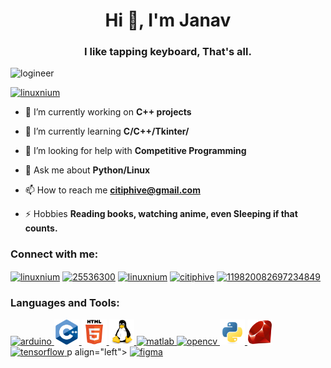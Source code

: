 <h1 align="center">Hi 👋, I'm Janav</h1>
<h3 align="center">I like tapping keyboard, That's all.</h3>

<p align="left"> <img src="https://komarev.com/ghpvc/?username=logineer&label=Profile%20views&color=0e75b6&style=flat" alt="logineer" /> </p>

<p align="left"> <a href="https://twitter.com/linuxnium" target="blank"><img src="https://img.shields.io/twitter/follow/linuxnium?logo=twitter&style=for-the-badge" alt="linuxnium" /></a> </p>

- 🔭 I’m currently working on **C++ projects**

- 🌱 I’m currently learning **C/C++/Tkinter/**

- 🤝 I’m looking for help with **Competitive Programming**

- 💬 Ask me about **Python/Linux**

- 📫 How to reach me **citiphive@gmail.com**

- ⚡ Hobbies **Reading books, watching anime, even Sleeping if that counts.**

<h3 align="left">Connect with me:</h3>
<p align="left">
<a href="https://twitter.com/linuxnium" target="blank"><img align="center" src="https://raw.githubusercontent.com/rahuldkjain/github-profile-readme-generator/master/src/images/icons/Social/twitter.svg" alt="linuxnium" height="30" width="40" /></a>
<a href="https://stackoverflow.com/users/25536300" target="blank"><img align="center" src="https://raw.githubusercontent.com/rahuldkjain/github-profile-readme-generator/master/src/images/icons/Social/stack-overflow.svg" alt="25536300" height="30" width="40" /></a>
<a href="https://www.youtube.com/c/linuxnium" target="blank"><img align="center" src="https://raw.githubusercontent.com/rahuldkjain/github-profile-readme-generator/master/src/images/icons/Social/youtube.svg" alt="linuxnium" height="30" width="40" /></a>
<a href="https://www.hackerrank.com/citiphive" target="blank"><img align="center" src="https://raw.githubusercontent.com/rahuldkjain/github-profile-readme-generator/master/src/images/icons/Social/hackerrank.svg" alt="citiphive" height="30" width="40" /></a>
<a href="https://discord.gg/119820082697234849" target="blank"><img align="center" src="https://raw.githubusercontent.com/rahuldkjain/github-profile-readme-generator/master/src/images/icons/Social/discord.svg" alt="119820082697234849" height="30" width="40" /></a>
</p>

<h3 align="left">Languages and Tools:</h3>
<p align="left"> <a href="https://www.arduino.cc/" target="_blank" rel="noreferrer"> <img src="https://cdn.worldvectorlogo.com/logos/arduino-1.svg" alt="arduino" width="40" height="40"/> </a> <a href="https://www.w3schools.com/cpp/" target="_blank" rel="noreferrer"> <img src="https://raw.githubusercontent.com/devicons/devicon/master/icons/cplusplus/cplusplus-original.svg" alt="cplusplus" width="40" height="40"/> </a> <a href="https://www.w3.org/html/" target="_blank" rel="noreferrer"> <img src="https://raw.githubusercontent.com/devicons/devicon/master/icons/html5/html5-original-wordmark.svg" alt="html5" width="40" height="40"/> </a> <a href="https://www.linux.org/" target="_blank" rel="noreferrer"> <img src="https://raw.githubusercontent.com/devicons/devicon/master/icons/linux/linux-original.svg" alt="linux" width="40" height="40"/> </a> <a href="https://www.mathworks.com/" target="_blank" rel="noreferrer"> <img src="https://upload.wikimedia.org/wikipedia/commons/2/21/Matlab_Logo.png" alt="matlab" width="40" height="40"/> </a> <a href="https://opencv.org/" target="_blank" rel="noreferrer"> <img src="https://www.vectorlogo.zone/logos/opencv/opencv-icon.svg" alt="opencv" width="40" height="40"/> </a> <a href="https://www.python.org" target="_blank" rel="noreferrer"> <img src="https://raw.githubusercontent.com/devicons/devicon/master/icons/python/python-original.svg" alt="python" width="40" height="40"/> </a> <a href="https://www.ruby-lang.org/en/" target="_blank" rel="noreferrer"> <img src="https://raw.githubusercontent.com/devicons/devicon/master/icons/ruby/ruby-original.svg" alt="ruby" width="40" height="40"/> </a> <a href="https://www.tensorflow.org" target="_blank" rel="noreferrer"> <img src="https://www.vectorlogo.zone/logos/tensorflow/tensorflow-icon.svg" alt="tensorflow" width="40" height="40"/> </a> p align="left"> <a href="https://www.figma.com/" target="_blank" rel="noreferrer"> <img src="https://www.vectorlogo.zone/logos/figma/figma-icon.svg" alt="figma" width="40" height="40"/> </a> </p> 


<!---
logineer/logineer is a ✨ special ✨ repository because its `README.md` (this file) appears on your GitHub profile.
You can click the Preview link to take a look at your changes.
--->

